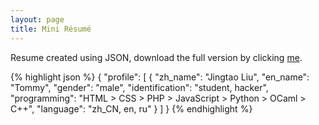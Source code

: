 ```yaml
---
layout: page
title: Mini Résumé
---
```


Resume created using JSON, download the full version by clicking <a href="/assets/resume.json" target="_blank">me</a>.

{% highlight json %}
{
	"profile": [
		{
			"zh_name": "Jingtao Liu",
			"en_name": "Tommy",
			"gender": "male",
			"identification": "student, hacker",
			"programming": "HTML > CSS > PHP > JavaScript > Python > OCaml > C++",
			"language": "zh_CN, en, ru"
		}
	]
}
{% endhighlight %}
